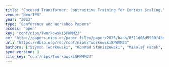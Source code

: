 ```yaml
---
title: "Focused Transformer: Contrastive Training for Context Scaling."
venue: "NeurIPS"
year: "2023"
type: "Conference and Workshop Papers"
access: "open"
key: "conf/nips/TworkowskiSPWMM23"
ee: "http://papers.nips.cc/paper_files/paper/2023/hash/8511d06d5590f4bda24d42087802cc81-Abstract-Conference.html"
url: "https://dblp.org/rec/conf/nips/TworkowskiSPWMM23"
authors: ["Szymon Tworkowski", "Konrad Staniszewski", "Mikolaj Pacek", "Yuhuai Wu", "Henryk Michalewski", "Piotr Milos"]
sync_version: 3
cite_key: "conf/nips/TworkowskiSPWMM23"
---
```

